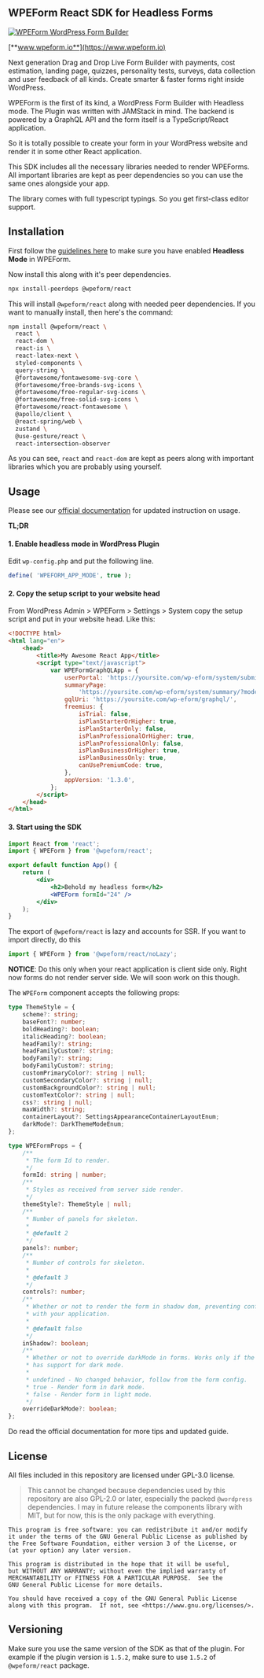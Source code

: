 ## WPEForm React SDK for Headless Forms

[![WPEForm WordPress Form Builder](https://www.wpeform.io/static/153a6b5c4a8e870ebcba84f56c8e74fc/e549f/hero-image.png)](https://www.wpeform.io)

[**www.wpeform.io**](https://www.wpeform.io)

Next generation Drag and Drop Live Form Builder with payments, cost estimation,
landing page, quizzes, personality tests, surveys, data collection and user
feedback of all kinds. Create smarter & faster forms right inside WordPress.

WPEForm is the first of its kind, a WordPress Form Builder with Headless mode.
The Plugin was written with JAMStack in mind. The backend is powered by a
GraphQL API and the form itself is a TypeScript/React application.

So it is totally possible to create your form in your WordPress website and
render it in some other React application.

This SDK includes all the necessary libraries needed to render WPEForms. All
important libraries are kept as peer dependencies so you can use the same ones
alongside your app.

The library comes with full typescript typings. So you get first-class editor
support.

## Installation

First follow the
[guidelines here](https://www.wpeform.io/docs/advanced-topics/headless-mode/) to
make sure you have enabled **Headless Mode** in WPEForm.

Now install this along with it's peer dependencies.

```sh
npx install-peerdeps @wpeform/react
```

This will install `@wpeform/react` along with needed peer dependencies. If you
want to manually install, then here's the command:

```sh
npm install @wpeform/react \
  react \
  react-dom \
  react-is \
  react-latex-next \
  styled-components \
  query-string \
  @fortawesome/fontawesome-svg-core \
  @fortawesome/free-brands-svg-icons \
  @fortawesome/free-regular-svg-icons \
  @fortawesome/free-solid-svg-icons \
  @fortawesome/react-fontawesome \
  @apollo/client \
  @react-spring/web \
  zustand \
  @use-gesture/react \
  react-intersection-observer
```

As you can see, `react` and `react-dom` are kept as peers along with important
libraries which you are probably using yourself.

## Usage

Please see our
[official documentation](https://www.wpeform.io/docs/advanced-topics/headless-mode/#rendering-forms-in-headless-mode-with-react)
for updated instruction on usage.

**TL;DR**

#### 1. Enable headless mode in WordPress Plugin

Edit `wp-config.php` and put the following line.

```php
define( 'WPEFORM_APP_MODE', true );
```

#### 2. Copy the setup script to your website head

From WordPress Admin > WPEForm > Settings > System copy the setup script and put
in your website head. Like this:

```html
<!DOCTYPE html>
<html lang="en">
	<head>
		<title>My Awesome React App</title>
		<script type="text/javascript">
			var WPEFormGraphQLApp = {
				userPortal: 'https://yoursite.com/wp-eform/system/submissions/',
				summaryPage:
					'https://yoursite.com/wp-eform/system/summary/?mode=preview',
				gqlUri: 'https://yoursite.com/wp-eform/graphql/',
				freemius: {
					isTrial: false,
					isPlanStarterOrHigher: true,
					isPlanStarterOnly: false,
					isPlanProfessionalOrHigher: true,
					isPlanProfessionalOnly: false,
					isPlanBusinessOrHigher: true,
					isPlanBusinessOnly: true,
					canUsePremiumCode: true,
				},
				appVersion: '1.3.0',
			};
		</script>
	</head>
</html>
```

#### 3. Start using the SDK

```jsx
import React from 'react';
import { WPEForm } from '@wpeform/react';

export default function App() {
	return (
		<div>
			<h2>Behold my headless form</h2>
			<WPEForm formId="24" />
		</div>
	);
}
```

The export of `@wpeform/react` is lazy and accounts for SSR. If you want to
import directly, do this

```js
import { WPEForm } from '@wpeform/react/noLazy';
```

**NOTICE**: Do this only when your react application is client side only. Right
now forms do not render server side. We will soon work on this though.

The `WPEForm` component accepts the following props:

```ts
type ThemeStyle = {
	scheme?: string;
	baseFont?: number;
	boldHeading?: boolean;
	italicHeading?: boolean;
	headFamily?: string;
	headFamilyCustom?: string;
	bodyFamily?: string;
	bodyFamilyCustom?: string;
	customPrimaryColor?: string | null;
	customSecondaryColor?: string | null;
	customBackgroundColor?: string | null;
	customTextColor?: string | null;
	css?: string | null;
	maxWidth?: string;
	containerLayout?: SettingsAppearanceContainerLayoutEnum;
	darkMode?: DarkThemeModeEnum;
};

type WPEFormProps = {
	/**
	 * The form Id to render.
	 */
	formId: string | number;
	/**
	 * Styles as received from server side render.
	 */
	themeStyle?: ThemeStyle | null;
	/**
	 * Number of panels for skeleton.
	 *
	 * @default 2
	 */
	panels?: number;
	/**
	 * Number of controls for skeleton.
	 *
	 * @default 3
	 */
	controls?: number;
	/**
	 * Whether or not to render the form in shadow dom, preventing conflict
	 * with your application.
	 *
	 * @default false
	 */
	inShadow?: boolean;
	/**
	 * Whether or not to override darkMode in forms. Works only if the theme
	 * has support for dark mode.
	 *
	 * undefined - No changed behavior, follow from the form config.
	 * true - Render form in dark mode.
	 * false - Render form in light mode.
	 */
	overrideDarkMode?: boolean;
};
```

Do read the official documentation for more tips and updated guide.

## License

All files included in this repository are licensed under GPL-3.0 license.

> This cannot be changed because dependencies used by this repository are also
> GPL-2.0 or later, especially the packed `@wordpress` dependencies. I may in
> future release the components library with MIT, but for now, this is the only
> package with everything.

    This program is free software: you can redistribute it and/or modify
    it under the terms of the GNU General Public License as published by
    the Free Software Foundation, either version 3 of the License, or
    (at your option) any later version.

    This program is distributed in the hope that it will be useful,
    but WITHOUT ANY WARRANTY; without even the implied warranty of
    MERCHANTABILITY or FITNESS FOR A PARTICULAR PURPOSE.  See the
    GNU General Public License for more details.

    You should have received a copy of the GNU General Public License
    along with this program.  If not, see <https://www.gnu.org/licenses/>.

## Versioning

Make sure you use the same version of the SDK as that of the plugin. For example
if the plugin version is `1.5.2`, make sure to use `1.5.2` of `@wpeform/react`
package.
